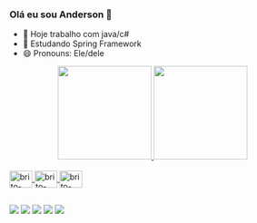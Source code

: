 ### Olá eu sou Anderson 👋

- 🔭 Hoje trabalho com java/c#
- 🌱 Estudando Spring Framework
- 😄 Pronouns: Ele/dele

<div align="center">
  <a href="https://github.com/britotech">
  <img height="165em" src="https://github-readme-stats.vercel.app/api?username=britotech&show_icons=true&theme=dark&include_all_commits=true&count_private=true"/>
  <img height="165em" src="https://github-readme-stats.vercel.app/api/top-langs/?username=britotech&layout=compact&langs_count=7&theme=dark"/>
</div>

  <div style="display: inline_block"><br>
  <img align="center" alt="brito-java" height="30" width="40" src="https://cdn.jsdelivr.net/gh/devicons/devicon/icons/java/java-original.svg">
  <img align="center" alt="brito-csharp" height="30" width="40" src="https://cdn.jsdelivr.net/gh/devicons/devicon/icons/csharp/csharp-original.svg">
  <img align="center" alt="brito-postgres" height="30" width="40" src="https://cdn.jsdelivr.net/gh/devicons/devicon/icons/postgresql/postgresql-original.svg">        
</div>
  
  ##
  
<div> 
	<a href="https://www.twitch.tv/kaoshc" target="_blank"><img src="https://img.shields.io/badge/Twitch-9146FF?style=for-the-badge&logo=twitch&logoColor=white" target="_blank"></a>	
	<a href="https://twitter.com/britotech" target="_blank"><img src="https://img.shields.io/badge/Twitter-1DA1F2?style=for-the-badge&logo=twitter&logoColor=white" target="_blank"></a>
	<a href="https://instagram.com/brito.tech" target="_blank"><img src="https://img.shields.io/badge/-Instagram-%23E4405F?style=for-the-badge&logo=instagram&logoColor=white" target="_blank"></a>
  <a href="https://www.linkedin.com/in/anderson-brito-garcia-7b60155a" target="_blank"><img src="https://img.shields.io/badge/-LinkedIn-%230077B5?style=for-the-badge&logo=linkedin&logoColor=white" target="_blank"></a>
  <a href = "mailto:andersonbritogarcia@gmail.com"><img src="https://img.shields.io/badge/-Gmail-%23333?style=for-the-badge&logo=gmail&logoColor=white" target="_blank"></a>
	   
</div> 
